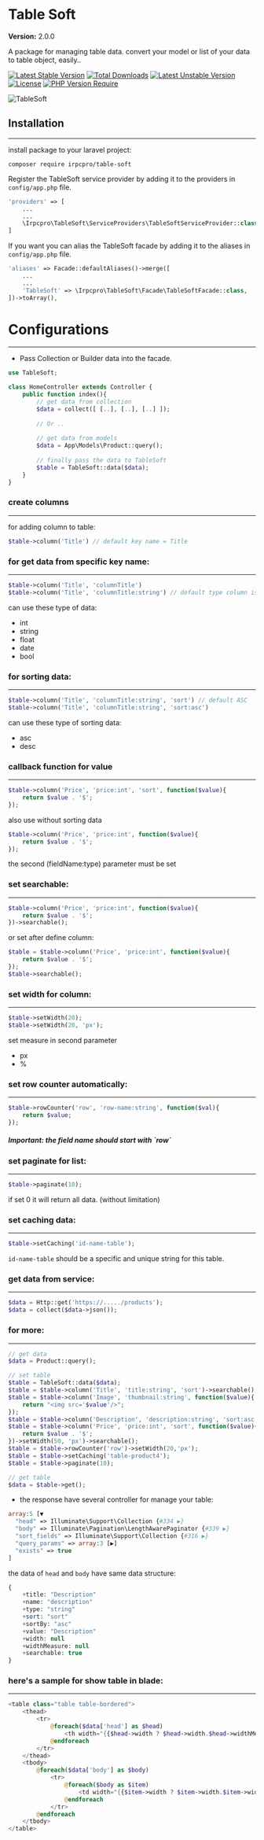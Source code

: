 <h1>Table Soft</h1>

**Version:**
<span>2.0.0</span>

<p>A package for managing table data.
convert your model or list of your data to table object, easily..</p>

[![Latest Stable Version](http://poser.pugx.org/irpcpro/table-soft/v)](https://packagist.org/packages/irpcpro/table-soft) [![Total Downloads](http://poser.pugx.org/irpcpro/table-soft/downloads)](https://packagist.org/packages/irpcpro/table-soft) [![Latest Unstable Version](http://poser.pugx.org/irpcpro/table-soft/v/unstable)](https://packagist.org/packages/irpcpro/table-soft) [![License](http://poser.pugx.org/irpcpro/table-soft/license)](https://packagist.org/packages/irpcpro/table-soft) [![PHP Version Require](http://poser.pugx.org/irpcpro/table-soft/require/php)](https://packagist.org/packages/irpcpro/table-soft)

![TableSoft](./src/Helpers/table-soft-image.jpg)

<h2>Installation</h2>

----
install package to your laravel project:
```
composer require irpcpro/table-soft
```

Register the TableSoft service provider by adding it to the providers in `config/app.php` file.
```php
'providers' => [
    ...
    ...
    \Irpcpro\TableSoft\ServiceProviders\TableSoftServiceProvider::class,
]
```

If you want you can alias the TableSoft facade by adding it to the aliases in `config/app.php` file.
```php
'aliases' => Facade::defaultAliases()->merge([
    ...
    ...
    'TableSoft' => \Irpcpro\TableSoft\Facade\TableSoftFacade::class,
])->toArray(),
```

# Configurations

----
* Pass Collection or Builder data into the facade.
```php
use TableSoft;

class HomeController extends Controller {
    public function index(){
        // get data from collection
        $data = collect([ [..], [..], [..] ]);
        
        // Or ..
        
        // get data from models
        $data = App\Models\Product::query();
       
        // finally pass the data to TableSoft
        $table = TableSoft::data($data);
    }
}
```

<h3>create columns</h3>

---

for adding column to table:
```php
$table->column('Title') // default key name = Title
```
<h3>for get data from specific key name:</h3>

---
```php
$table->column('Title', 'columnTitle')
$table->column('Title', 'columnTitle:string') // default type column is string
```
can use these type of data:
<ul>
    <li>int</li>
    <li>string</li>
    <li>float</li>
    <li>date</li>
    <li>bool</li>
</ul>

<h3>for sorting data:</h3>

---
```php
$table->column('Title', 'columnTitle:string', 'sort') // default ASC
$table->column('Title', 'columnTitle:string', 'sort:asc')
```
can use these type of sorting data:
<ul>
    <li>asc</li>
    <li>desc</li>
</ul>

<h3>callback function for value</h3>

---
```php
$table->column('Price', 'price:int', 'sort', function($value){
    return $value . '$';
});
```
also use without sorting data
```php
$table->column('Price', 'price:int', function($value){
    return $value . '$';
});
```
the second (fieldName:type) parameter must be set

<h3>set searchable:</h3>

---
```php
$table->column('Price', 'price:int', function($value){
    return $value . '$';
})->searchable();
```
or set after define column:
```php
$table = $table->column('Price', 'price:int', function($value){
    return $value . '$';
});
$table->searchable();
```

<h3>set width for column:</h3>

---
```php
$table->setWidth(20);
$table->setWidth(20, 'px');
```
set measure in second parameter
<ul>
    <li>px</li>
    <li>%</li>
</ul>

<h3>set row counter automatically:</h3>

---
```php
$table->rowCounter('row', 'row-name:string', function($val){
    return $value;
});
```
<h5>Important: the field name should start with `row`</h5>

<h3>set paginate for list:</h3>

---
```php
$table->paginate(10);
```
if set 0 it will return all data. (without limitation)

<h3>set caching data:</h3>

---
```php
$table->setCaching('id-name-table');
```
`id-name-table` should be a specific and unique string for this table.

<h3>get data from service:</h3>

---
```php
$data = Http::get('https://...../products');
$data = collect($data->json());
```

<h3>for more:</h3>

---
```php
// get data
$data = Product::query();

// set table
$table = TableSoft::data($data);
$table = $table->column('Title', 'title:string', 'sort')->searchable();
$table = $table->column('Image', 'thumbnail:string', function($value){
    return "<img src='$value'/>";
});
$table = $table->column('Description', 'description:string', 'sort:asc')->searchable();
$table = $table->column('Price', 'price:int', 'sort', function($value){
    return $value . '$';
})->setWidth(50, 'px')->searchable();
$table = $table->rowCounter('row')->setWidth(20,'px');
$table = $table->setCaching('table-product4');
$table = $table->paginate(10);

// get table
$data = $table->get();
```

* the response have several controller for manage your table:

```php
array:5 [▼
  "head" => Illuminate\Support\Collection {#334 ▶}
  "body" => Illuminate\Pagination\LengthAwarePaginator {#339 ▶}
  "sort_fields" => Illuminate\Support\Collection {#316 ▶}
  "query_params" => array:3 [▶]
  "exists" => true
]
```

the data of `head` and `body` have same data structure:
```php
{
    +title: "Description"
    +name: "description"
    +type: "string"
    +sort: "sort"
    +sortBy: "asc"
    +value: "Description"
    +width: null
    +widthMeasure: null
    +searchable: true
}
```

<h3>here's a sample for show table in blade:</h3>

---
```php
<table class="table table-bordered">
    <thead>
        <tr>
            @foreach($data['head'] as $head)
                <th width="{{$head->width ? $head->width.$head->widthMeasure : ''}}">{{$head}}</th>
            @endforeach
        </tr>
    </thead>
    <tbody>
        @foreach($data['body'] as $body)
            <tr>
                @foreach($body as $item)
                    <td width="{{$item->width ? $item->width.$item->widthMeasure : ''}}">{!! $item !!}</td>
                @endforeach
            </tr>
        @endforeach
    </tbody>
</table>
```
